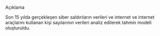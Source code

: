 Açıklama

Son 15 yılda gerçekleşen siber saldırıların verileri ve internet ve internet araçlarını kullanan kişi sayılarının verileri analiz edilerek tahmin modeli oluşturuldu.
